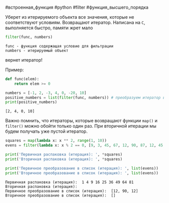 #встроенная_функция #python #filter #функция_высшего_порядка

Уберет из итерируемого объекта все значения, которые не соответствуют условиям. Возвращают итератор. Написана на `C`, выполняется быстро, памяти жрет мало

```python
filter(func, numbers)
```
	func - функция содержащая условие для фильтрации
	numbers - итерируемый объект
вернет итератор!

Пример:
```python
def func(elem):
	return elem >= 0

numbers = [-1, 2, -3, 4, 0, -20, 10]
positive_numbers = list(filter(func, numbers)) # преобразуем итератор в список
print(positive_numbers)
```
```
[2, 4, 0, 10]
```

Важно помнить, что итераторы, которые возвращают функции `map()` и `filter()` можно обойти только один раз. При вторичной итерации мы будем получать уже пустой итератор.
```python
squares = map(lambda x: x ** 2, range(1, 10))
evens = filter(lambda x: x % 2 == 0, [9, 3, 45, 67, 12, 90, 87, 12, 45, 67])

print('Первичная распаковка (итерация): ', *squares)
print('Вторичная распаковка (итерация): ', *squares)

print('Первичное преобразование в список (итерация): ', list(evens))
print('Вторичное преобразование в список (итерация): ', list(evens))
```
```
Первичная распаковка (итерация):  1 4 9 16 25 36 49 64 81
Вторичная распаковка (итерация): 
Первичное преобразование в список (итерация):  [12, 90, 12]
Вторичное преобразование в список (итерация):  []